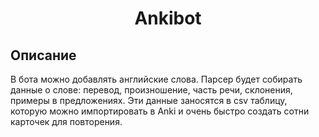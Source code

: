 <h1 align="center"> Ankibot </h1>

## Описание
В бота можно добавлять английские слова. Парсер будет собирать данные о слове: перевод, произношение, часть речи, склонения, примеры в предложениях. Эти данные заносятся в csv таблицу, которую можно импортировать в Anki и очень быстро создать сотни карточек для повторения.

